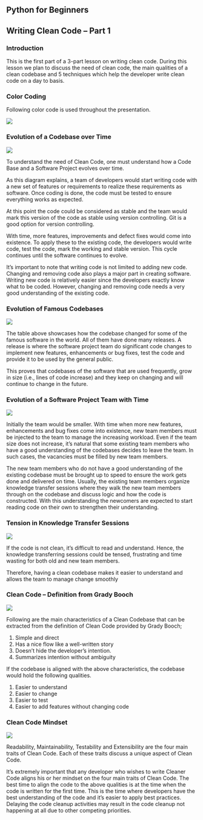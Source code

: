 ## Python for Beginners

## Writing Clean Code – Part 1

### Introduction

This is the first part of a 3-part lesson on writing clean code. During this lesson we plan to discuss the need of clean code, the main qualities of a clean codebase and 5 techniques which help the developer write clean code on a day to basis.

### Color Coding

Following color code is used throughout the presentation.

![](https://open.uom.lk/pluginfile.php/4584/mod_hvp/content/22/images/file-61f78719c5b1f.png)

### Evolution of a Codebase over Time

![](https://open.uom.lk/pluginfile.php/4584/mod_hvp/content/22/images/file-61f7876b161c5.png)

To understand the need of Clean Code, one must understand how a Code Base and a Software Project evolves over time.

As this diagram explains, a team of developers would start writing code with a new set of features or requirements to realize these requirements as software. Once coding is done, the code must be tested to ensure everything works as expected.

At this point the code could be considered as stable and the team would mark this version of the code as stable using version controlling. Git is a good option for version controlling.

With time, more features, improvements and defect fixes would come into existence. To apply these to the existing code, the developers would write code, test the code, mark the working and stable version. This cycle continues until the software continues to evolve.

It’s important to note that writing code is not limited to adding new code. Changing and removing code also plays a major part in creating software. Writing new code is relatively easier since the developers exactly know what to be coded. However, changing and removing code needs a very good understanding of the existing code.

### Evolution of Famous Codebases

![](https://open.uom.lk/pluginfile.php/4584/mod_hvp/content/22/images/file-61f787d1e3ede.png)

The table above showcases how the codebase changed for some of the famous software in the world. All of them have done many releases. A release is where the software project team do significant code changes to implement new features, enhancements or bug fixes, test the code and provide it to be used by the general public.

This proves that codebases of the software that are used frequently, grow in size (i.e., lines of code increase) and they keep on changing and will continue to change in the future.

### Evolution of a Software Project Team with Time

![](https://open.uom.lk/pluginfile.php/4584/mod_hvp/content/22/images/file-61f78810ca6eb.png)

Initially the team would be smaller. With time when more new features, enhancements and bug fixes come into existence, new team members must be injected to the team to manage the increasing workload. Even if the team size does not increase, it’s natural that some existing team members who have a good understanding of the codebases decides to leave the team. In such cases, the vacancies must be filled by new team members.

The new team members who do not have a good understanding of the existing codebase must be brought up to speed to ensure the work gets done and delivered on time. Usually, the existing team members organize knowledge transfer sessions where they walk the new team members through on the codebase and discuss logic and how the code is constructed. With this understanding the newcomers are expected to start reading code on their own to strengthen their understanding.

### Tension in Knowledge Transfer Sessions

![](https://open.uom.lk/pluginfile.php/4584/mod_hvp/content/22/images/file-61f7884301ec1.png)

If the code is not clean, it’s difficult to read and understand. Hence, the knowledge transferring sessions could be tensed, frustrating and time wasting for both old and new team members.

Therefore, having a clean codebase makes it easier to understand and allows the team to manage change smoothly

### Clean Code – Definition from Grady Booch

![](https://open.uom.lk/pluginfile.php/4584/mod_hvp/content/22/images/file-61f7887a64bc6.png)

Following are the main characteristics of a Clean Codebase that can be extracted from the definition of Clean Code provided by Grady Booch;

1. Simple and direct
2. Has a nice flow like a well-written story
3. Doesn’t hide the developer’s intention.
4. Summarizes intention without ambiguity

If the codebase is aligned with the above characteristics, the codebase would hold the following qualities.

1. Easier to understand
2. Easier to change
3. Easier to test
4. Easier to add features without changing code

### Clean Code Mindset

![](https://open.uom.lk/pluginfile.php/4584/mod_hvp/content/22/images/file-61f788b37daa2.png)

Readability, Maintainability, Testability and Extensibility are the four main traits of Clean Code. Each of these traits discuss a unique aspect of Clean Code.

It’s extremely important that any developer who wishes to write Cleaner Code aligns his or her mindset on the four main traits of Clean Code. The best time to align the code to the above qualities is at the time when the code is written for the first time. This is the time where developers have the best understanding of the code and it’s easier to apply best practices. Delaying the code cleanup activities may result in the code cleanup not happening at all due to other competing priorities.
